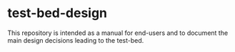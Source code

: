 # test-bed-design
This repository is intended as a manual for end-users and to document the main design decisions leading to the test-bed.
